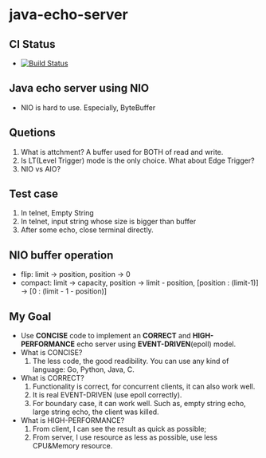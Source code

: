 # java-echo-server
## CI Status
* [![Build Status](https://travis-ci.org/jicahoo/java-echo-server.svg?branch=master)](https://travis-ci.org/jicahoo/java-echo-server)
## Java echo server using NIO
* NIO is hard to use. Especially, ByteBuffer

## Quetions
1. What is attchment? A buffer used for BOTH of read and write.
2. Is LT(Level Trigger) mode is the only choice. What about Edge Trigger?
3. NIO vs AIO?

## Test case
1. In telnet, Empty String
2. In telnet, input string whose size is bigger than buffer
3. After some echo, close terminal directly.

## NIO buffer operation
* flip: limit -> position, position -> 0
* compact: limit -> capacity, position -> limit - position, [position : (limit-1)] -> [0 : (limit - 1 - position)]

## My Goal
* Use **CONCISE** code to implement an **CORRECT** and **HIGH-PERFORMANCE** echo server using **EVENT-DRIVEN**(epoll) model.
* What is CONCISE? 
    1. The less code, the good readibility. You can use any kind of language: Go, Python, Java, C.
* What is CORRECT? 
    1. Functionality is correct, for concurrent clients, it can also work well. 
    2. It is real EVENT-DRIVEN (use epoll correctly). 
    3. For boundary case, it can work well. Such as, empty string echo, large string echo, the client was killed.
* What is HIGH-PERFORMANCE? 
    1. From client, I can see the result as quick as possible; 
    2. From server, I use resource as less as possible, use less CPU&Memory resource.
